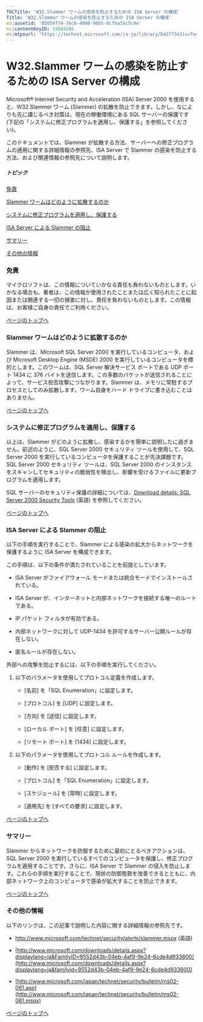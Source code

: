 ```yaml
---
TOCTitle: 'W32.Slammer ワームの感染を防止するための ISA Server の構成'
Title: 'W32.Slammer ワームの感染を防止するための ISA Server の構成'
ms:assetid: '05054f74-76c6-4998-90b5-6cfba3ac5c4e'
ms:contentKeyID: 19869286
ms:mtpsurl: 'https://technet.microsoft.com/ja-jp/library/Dd277343(v=TechNet.10)'
---
```


W32.Slammer ワームの感染を防止するための ISA Server の構成
==========================================================

Microsoft® Internet Security and Acceleration (ISA) Server 2000 を使用すると、W32.Slammer ワーム (Slammer) の拡散を防止できます。しかし、なによりも先に講じるべき対策は、現在の稼働環境にある SQL サーバーの保護です (下記の「システムに修正プログラムを適用し、保護する」を参照してください)。

このドキュメントでは、Slammer が拡散する方法、サーバーへの修正プログラムの適用に関する詳細情報の参照先、ISA Server で Slammer の感染を防止する方法、および関連情報の参照先について説明します。

##### トピック

[](#efaa)[免責](#efaa)

[](#eeaa)[Slammer ワームはどのように拡散するのか](#eeaa)

[](#edaa)[システムに修正プログラムを適用し、保護する](#edaa)

[](#ecaa)[ISA Server による Slammer の阻止](#ecaa)

[](#ebaa)[サマリー](#ebaa)

[](#eaaa)[その他の情報](#eaaa)

### 免責

マイクロソフトは、この情報についていかなる責任も負わないものとします。いかなる場合も、著者は、この情報が使用されたことまたは広く知られたことに起因または関連する一切の損害に対し、責任を負わないものとします。この情報は、お客様ご自身の責任でご利用ください。

[](#mainsection)[ページのトップへ](#mainsection)

### Slammer ワームはどのように拡散するのか

Slammer は、Microsoft SQL Server 2000 を実行しているコンピュータ、および Microsoft Desktop Engine (MSDE) 2000 を実行しているコンピュータを標的とします。このワームは、SQL Server 解決サービス ポートである UDP ポート 1434 に 376 バイトを送信します。この多数のパケットが送信されることによって、サービス拒否攻撃につながります。Slammer は、メモリに常駐するプロセスとしてのみ拡散します。ワーム自身をハード ドライブに書き込むことはありません。

[](#mainsection)[ページのトップへ](#mainsection)

### システムに修正プログラムを適用し、保護する

以上は、Slammer がどのように拡散し、感染するかを簡単に説明したに過ぎません。前述のように、SQL Server 2000 セキュリティ ツールを使用して、SQL Server 2000 を実行しているコンピュータを保護することが先決課題です。SQL Server 2000 セキュリティ ツールは、SQL Server 2000 のインスタンスをスキャンしてセキュリティの脆弱性を検出し、影響を受けるファイルに更新プログラムを適用します。

SQL サーバーのセキュリティ保護の詳細については、[Download details: SQL Server 2000 Security Tools](http://www.microsoft.com/downloads/details.aspx?familyid=9552d43b-04eb-4af9-9e24-6cde4d933600) (英語) を参照してください。

[](#mainsection)[ページのトップへ](#mainsection)

### ISA Server による Slammer の阻止

以下の手順を実行することで、Slammer による感染の拡大からネットワークを保護するように ISA Server を構成できます。

この手順は、以下の条件が満たされていることを前提としています。

-   ISA Server がファイアウォール モードまたは統合モードでインストールされている。

-   ISA Server が、インターネットと内部ネットワークを接続する唯一のルートである。

-   IP パケット フィルタが有効である。

-   内部ネットワークに対して UDP-1434 を許可するサーバー公開ルールが存在しない。

-   匿名ルールが存在しない。


外部への攻撃を防止するには、以下の手順を実行してください。

1.  以下のパラメータを使用してプロトコル定義を作成します。

    -   \[名前\] を「SQL Enumeration」に設定します。

    -   \[プロトコル\] を \[UDP\] に設定します。

    -   \[方向\] を \[送信\] に設定します。

    -   \[ローカル ポート\] を \[任意\] に設定します。

    -   \[リモート ポート\] を \[1434\] に設定します。

3.  以下のパラメータを使用してプロトコル ルールを作成します。

    -   \[動作\] を \[拒否する\] に設定します。

    -   \[プロトコル\] を「SQL Enumeration」に設定します。

    -   \[スケジュール\] を \[常時\] に設定します。

    -   \[適用先\] を \[すべての要求\] に設定します。

[](#mainsection)[ページのトップへ](#mainsection)

### サマリー

Slammer からネットワークを防御するために最初にとるべきアクションは、SQL Server 2000 を実行しているすべてのコンピュータを保護し、修正プログラムを適用することです。さらに、ISA Server で Slammer の侵入を防止します。これらの手順を実行することで、現状の防御態勢を改善できるとともに、内部ネットワーク上のコンピュータで感染が拡大することを防止できます。

[](#mainsection)[ページのトップへ](#mainsection)

### その他の情報

以下のリンクは、この記事で説明した内容に関する詳細情報の参照先です。

-   <http://www.microsoft.com/technet/security/alerts/slammer.mspx> (英語)


-   [http://www.microsoft.com/downloads/details.aspx?displaylang=ja&FamilyID=9552d43b-04eb-4af9-9e24-6cde4d933600](http://www.microsoft.com/downloads/details.aspx?displaylang=ja&familyid=9552d43b-04eb-4af9-9e24-6cde4d933600)


-   [http://www.microsoft.com/japan/technet/security/bulletin/ms02-061.asp](http://www.microsoft.com/japan/technet/security/bulletin/ms02-061.mspx)


[](#mainsection)[ページのトップへ](#mainsection)